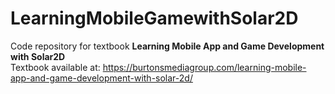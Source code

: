 # LearningMobileGamewithSolar2D
Code repository for textbook <b>Learning Mobile App and Game Development with Solar2D</b><br>
Textbook available at:
https://burtonsmediagroup.com/learning-mobile-app-and-game-development-with-solar-2d/

